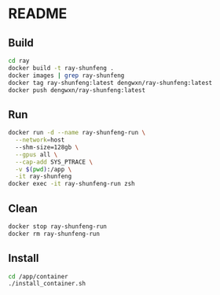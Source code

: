 # README

## Build
```bash
cd ray
docker build -t ray-shunfeng .
docker images | grep ray-shunfeng
docker tag ray-shunfeng:latest dengwxn/ray-shunfeng:latest
docker push dengwxn/ray-shunfeng:latest
```

## Run
```bash
docker run -d --name ray-shunfeng-run \
  --network=host
  --shm-size=128gb \
  --gpus all \
  --cap-add SYS_PTRACE \
  -v $(pwd):/app \
  -it ray-shunfeng
docker exec -it ray-shunfeng-run zsh
```

## Clean
```bash
docker stop ray-shunfeng-run
docker rm ray-shunfeng-run
```

## Install
```bash
cd /app/container
./install_container.sh
```
